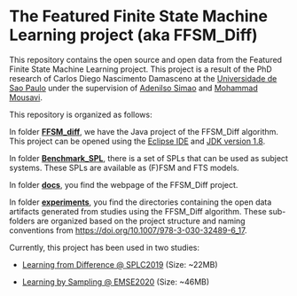 

# The Featured Finite State Machine Learning project (aka FFSM_Diff)

This repository contains the open source and open data from the Featured Finite State Machine Learning project.
This project is a result of the PhD research of Carlos Diego Nascimento Damasceno at the [Universidade de Sao Paulo](https://www.icmc.usp.br/) under the supervision of 
[Adenilso Simao](https://scholar.google.com/citations?user=gdT5wnMAAAAJ&hl=en) and [Mohammad Mousavi](https://scholar.google.com/citations?user=KtpGCS4AAAAJ&hl=en).

This repository is organized as follows:

In folder **[FFSM_diff](https://github.com/damascenodiego/learningFFSM/tree/master/FFSM_diff)**, we have the Java project of the FFSM_Diff algorithm. 
This project can be opened using the [Eclipse IDE](https://www.eclipse.org/ide) and [JDK version 1.8](https://www.oracle.com/technetwork/java/javase/downloads/jdk8-downloads-2133151.html).

In folder **[Benchmark_SPL](https://github.com/damascenodiego/learningFFSM/tree/master/FFSM_diff/Benchmark_SPL)**, there is a set of SPLs that can be used as subject systems. These SPLs are available as (F)FSM and FTS models.

In folder **[docs](https://github.com/damascenodiego/learningFFSM/tree/master/docs)**, you find the webpage of the FFSM_Diff project.

In folder **[experiments](https://github.com/damascenodiego/learningFFSM/tree/master/experiments)**, you find the directories containing the open data artifacts generated from studies using the FFSM_Diff algorithm.
These sub-folders are organized based on the project structure and naming conventions from https://doi.org/10.1007/978-3-030-32489-6_17.

Currently, this project has been used in two studies:

- [Learning from Difference @ SPLC2019](https://github.com/damascenodiego/learningFFSM/tree/master/experiments/splc2019) (Size: ~22MB)

- [Learning by Sampling @ EMSE2020](https://github.com/damascenodiego/learningFFSM/tree/master/experiments/emse2020)  (Size: ~46MB)